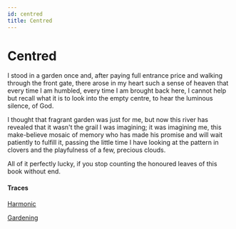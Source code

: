 ```yaml
---
id: centred
title: Centred
---
```


# Centred

I stood in a garden once and,
after paying full entrance price
and walking through the front gate,
there arose in my heart
such a sense of heaven that every time
I am humbled, every time I am
brought back here, I cannot help but recall
what it is to look into the empty centre,
to hear the luminous silence, of God.

I thought that fragrant garden
was just for me, but now
this river has revealed that it wasn't
the grail I was imagining; it was
imagining me, this make-believe mosaic
of memory who has made his promise
and will wait patiently to fulfill it,
passing the little time I have 
looking at the pattern in clovers
and the playfulness of a few, precious clouds.

All of it perfectly lucky, if you stop counting 
the honoured leaves of this book without end.

#### Traces

[Harmonic](https://youtu.be/PvrPGO7ja3k?t=71 "Arabella Steinbacher")

[Gardening](https://www.youtube.com/watch?v=wxxToNpbM2I "Llewellyn Vaughan Lee")